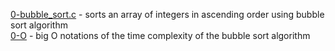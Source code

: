 [0-bubble_sort.c](0-bubble_sort.c) - sorts an array of integers in ascending order using bubble sort algorithm <br/>
[0-O](0-O) - big O notations of the time complexity of the bubble sort algorithm <br/>
